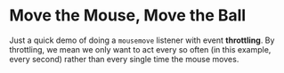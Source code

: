 # Move the Mouse, Move the Ball

Just a quick demo of doing a `mousemove` listener with event **throttling**.  By throttling, we mean we only want to act every so often (in this example, every second) rather than every single time the mouse moves.

